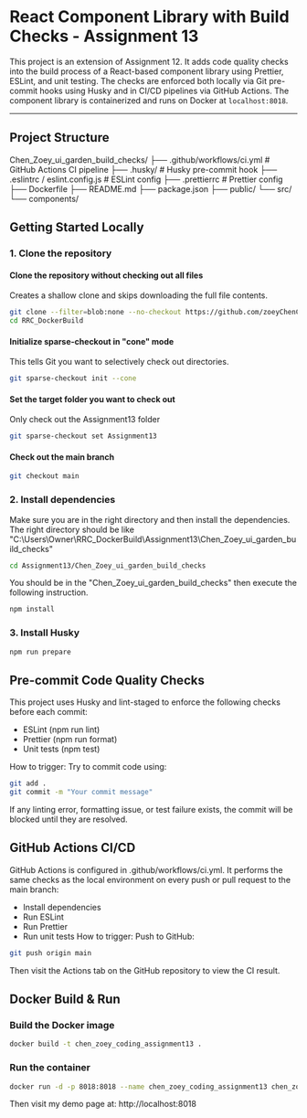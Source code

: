# React Component Library with Build Checks - Assignment 13

This project is an extension of Assignment 12. It adds code quality checks into the build process of a React-based component library using Prettier, ESLint, and unit testing. The checks are enforced both locally via Git pre-commit hooks using Husky and in CI/CD pipelines via GitHub Actions. The component library is containerized and runs on Docker at `localhost:8018`.

---

## Project Structure
Chen_Zoey_ui_garden_build_checks/
├── .github/workflows/ci.yml # GitHub Actions CI pipeline
├── .husky/ # Husky pre-commit hook
├── .eslintrc / eslint.config.js # ESLint config
├── .prettierrc # Prettier config
├── Dockerfile
├── README.md
├── package.json
├── public/
└── src/
└── components/


## Getting Started Locally

### 1. Clone the repository

#### Clone the repository without checking out all files
Creates a shallow clone and skips downloading the full file contents.
```bash
git clone --filter=blob:none --no-checkout https://github.com/zoeyChenCap/RRC_DockerBuild.git
cd RRC_DockerBuild
```
#### Initialize sparse-checkout in "cone" mode
This tells Git you want to selectively check out directories.
```bash
git sparse-checkout init --cone
```
#### Set the target folder you want to check out
Only check out the Assignment13 folder
```bash
git sparse-checkout set Assignment13
```
#### Check out the main branch
```bash
git checkout main
```
### 2. Install dependencies
Make sure you are in the right directory and then install the dependencies.
The right directory should be like "C:\Users\Owner\RRC_DockerBuild\Assignment13\Chen_Zoey_ui_garden_build_checks"
```bash
cd Assignment13/Chen_Zoey_ui_garden_build_checks
```
You should be in the "Chen_Zoey_ui_garden_build_checks" then execute the following instruction.
```bash
npm install
```
### 3. Install Husky
```bash
npm run prepare
```

## Pre-commit Code Quality Checks
This project uses Husky and lint-staged to enforce the following checks before each commit:
- ESLint (npm run lint)
- Prettier (npm run format)
- Unit tests (npm test)

How to trigger:
Try to commit code using:
```bash
git add .
git commit -m "Your commit message"
```
If any linting error, formatting issue, or test failure exists, the commit will be blocked until they are resolved.

## GitHub Actions CI/CD
GitHub Actions is configured in .github/workflows/ci.yml. It performs the same checks as the local environment on every push or pull request to the main branch:
- Install dependencies
- Run ESLint
- Run Prettier
- Run unit tests
How to trigger:
Push to GitHub:
```bash
git push origin main
```
Then visit the Actions tab on the GitHub repository to view the CI result.

## Docker Build & Run
### Build the Docker image
```bash
docker build -t chen_zoey_coding_assignment13 .
```
### Run the container
```bash
docker run -d -p 8018:8018 --name chen_zoey_coding_assignment13 chen_zoey_coding_assignment13
```
Then visit my demo page at: http://localhost:8018